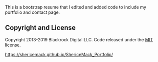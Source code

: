 This is a bootstrap resume that I edited and added code to include my portfolio and contact page.

## Copyright and License

Copyright 2013-2019 Blackrock Digital LLC. Code released under the [MIT](https://github.com/BlackrockDigital/startbootstrap-resume/blob/gh-pages/LICENSE) license.


https://shericemack.github.io/ShericeMack_Portfolio/